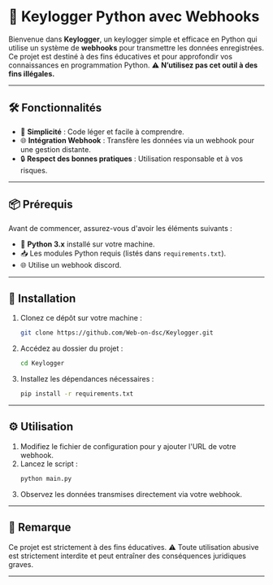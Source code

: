 # 🔑 Keylogger Python avec Webhooks 

Bienvenue dans **Keylogger**, un keylogger simple et efficace en Python qui utilise un système de **webhooks** pour transmettre les données enregistrées. Ce projet est destiné à des fins éducatives et pour approfondir vos connaissances en programmation Python. ⚠️ **N’utilisez pas cet outil à des fins illégales.**

---

## 🛠️ Fonctionnalités

- 🎯 **Simplicité** : Code léger et facile à comprendre.
- 🌐 **Intégration Webhook** : Transfère les données via un webhook pour une gestion distante.
- 🔒 **Respect des bonnes pratiques** : Utilisation responsable et à vos risques.

---

## 📦 Prérequis

Avant de commencer, assurez-vous d'avoir les éléments suivants :

- 🐍 **Python 3.x** installé sur votre machine.
- 📥 Les modules Python requis (listés dans `requirements.txt`).
- 🌐 Utilise un webhook discord.

---

## 🚀 Installation

1. Clonez ce dépôt sur votre machine :
   ```bash
   git clone https://github.com/Web-on-dsc/Keylogger.git
   ```
2. Accédez au dossier du projet :
   ```bash
   cd Keylogger
   ```
3. Installez les dépendances nécessaires :
   ```bash
   pip install -r requirements.txt
   ```

---

## ⚙️ Utilisation

1. Modifiez le fichier de configuration pour y ajouter l'URL de votre webhook.
2. Lancez le script :
   ```bash
   python main.py
   ```
3. Observez les données transmises directement via votre webhook.

---

## 📖 Remarque

Ce projet est strictement à des fins éducatives. ⚠️ Toute utilisation abusive est strictement interdite et peut entraîner des conséquences juridiques graves. 

---
